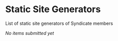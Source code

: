 # Static Site Generators

List of static site generators of Syndicate members


_No items submitted yet_